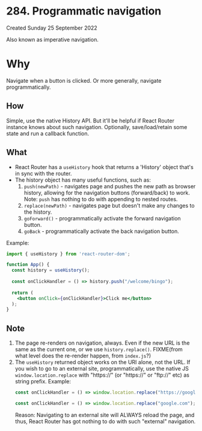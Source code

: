 # 284. Programmatic navigation
Created Sunday 25 September 2022

Also known as imperative navigation.

# Why
Navigate when a button is clicked. Or more generally, navigate programmatically.


## How
Simple, use the native History API.
But it'll be helpful if React Router instance knows about such navigation.
Optionally, save/load/retain some state and run a callback function.


## What
- React Router has a `useHistory` hook that returns a 'History' object that's in sync with the router.
- The history object has many useful functions, such as:
	1. `push(newPath)` - navigates page and pushes the new path as browser history, allowing for the navigation buttons (forward/back) to work. Note: `push` has nothing to do with appending to nested routes.
	2. `replace(newPath)` - navigates page but doesn't make any changes to the history.
	3. `goForward()` - programmatically activate the forward navigation button.
	4. `goBack` - programmatically activate the back navigation button.

Example:
```jsx
import { useHistory } from 'react-router-dom';

function App() {
  const history = useHistory();
  
  const onClickHandler = () => history.push("/welcome/bingo");
  
  return (
    <button onClick={onClickHandler}>Click me</button>
  );
}
```

## Note
1. The page re-renders on navigation, always. Even if the new URL is the same as the current one, or we use `history.replace()`. FIXME(from what level does the re-render happen, from `index.js`?)
2. The `useHistory` returned object works on the URI alone, not the URL. If you wish to go to an external site, programmatically, use the native JS `window.location.replace` with "https://" (or "https://" or "ftp://" etc) as string prefix.
	Example:
	```jsx
	const onClickHandler = () => window.location.replace("https://google.com"); // works
	
	const onClickHandler = () => window.location.replace("google.com"); // won't work, will change URI only
	```
	Reason: Navigating to an external site will ALWAYS reload the page, and thus, React Router has got nothing to do with such "external" navigation.